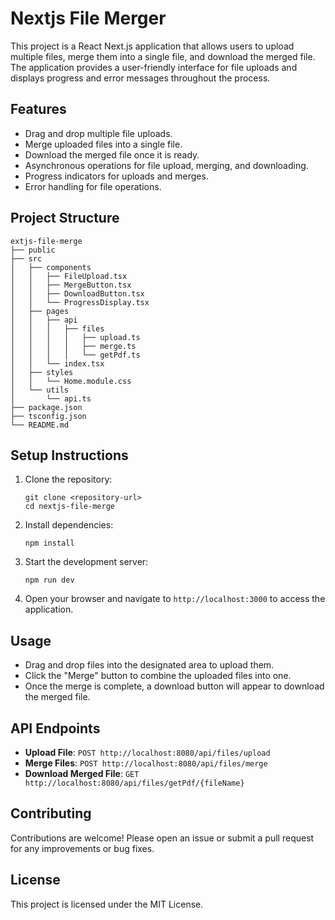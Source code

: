 # Nextjs File Merger

This project is a React Next.js application that allows users to upload multiple files, merge them into a single file, and download the merged file. The application provides a user-friendly interface for file uploads and displays progress and error messages throughout the process.

## Features

- Drag and drop multiple file uploads.
- Merge uploaded files into a single file.
- Download the merged file once it is ready.
- Asynchronous operations for file upload, merging, and downloading.
- Progress indicators for uploads and merges.
- Error handling for file operations.

## Project Structure

```
extjs-file-merge
├── public
├── src
│   ├── components
│   │   ├── FileUpload.tsx
│   │   ├── MergeButton.tsx
│   │   ├── DownloadButton.tsx
│   │   └── ProgressDisplay.tsx
│   ├── pages
│   │   ├── api
│   │   │   ├── files
│   │   │   │   ├── upload.ts
│   │   │   │   ├── merge.ts
│   │   │   │   └── getPdf.ts
│   │   └── index.tsx
│   ├── styles
│   │   └── Home.module.css
│   └── utils
│       └── api.ts
├── package.json
├── tsconfig.json
└── README.md
```

## Setup Instructions

1. Clone the repository:
   ```
   git clone <repository-url>
   cd nextjs-file-merge
   ```

2. Install dependencies:
   ```
   npm install
   ```

3. Start the development server:
   ```
   npm run dev
   ```

4. Open your browser and navigate to `http://localhost:3000` to access the application.

## Usage

- Drag and drop files into the designated area to upload them.
- Click the "Merge" button to combine the uploaded files into one.
- Once the merge is complete, a download button will appear to download the merged file.

## API Endpoints

- **Upload File**: `POST http://localhost:8080/api/files/upload`
- **Merge Files**: `POST http://localhost:8080/api/files/merge`
- **Download Merged File**: `GET http://localhost:8080/api/files/getPdf/{fileName}`

## Contributing

Contributions are welcome! Please open an issue or submit a pull request for any improvements or bug fixes.

## License

This project is licensed under the MIT License.